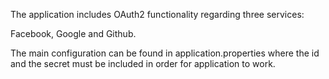 The application includes OAuth2 functionality regarding three services:

Facebook, Google and Github.

The main configuration can be found in application.properties where the id and the secret must be included in order for application to work.